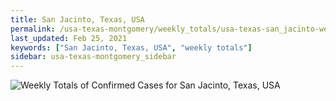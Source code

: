 ```yaml
---
title: San Jacinto, Texas, USA
permalink: /usa-texas-montgomery/weekly_totals/usa-texas-san_jacinto-weekly_totals.html
last_updated: Feb 25, 2021
keywords: ["San Jacinto, Texas, USA", "weekly totals"]
sidebar: usa-texas-montgomery_sidebar
---
```


![Weekly Totals of Confirmed Cases for San Jacinto, Texas, USA](/covid_tracker/images/graphs/usa-texas-san_jacinto-weekly_totals_graph.png)
